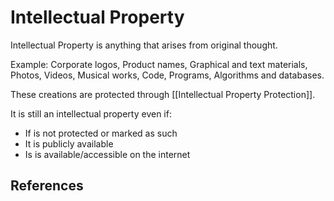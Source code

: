 # Intellectual Property

Intellectual Property is anything that arises from original thought.

Example: Corporate logos, Product names, Graphical and text materials, Photos, Videos, Musical works, Code, Programs, Algorithms and databases.

These creations are protected through [[Intellectual Property Protection]].

It is still an intellectual property even if:

- If is not protected or marked as such
- It is publicly available
- Is is available/accessible on the internet

## References
